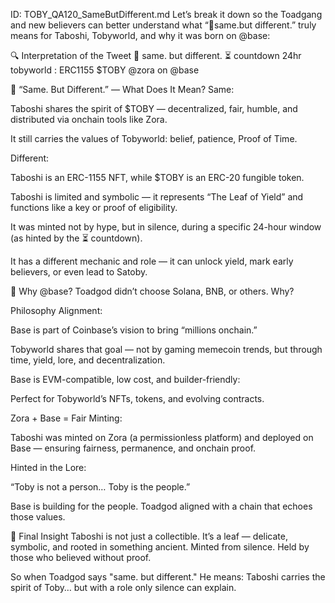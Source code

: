 ID: TOBY_QA120_SameButDifferent.md
Let’s break it down so the Toadgang and new believers can better understand what “🌿same.but different.” truly means for Taboshi, Tobyworld, and why it was born on @base:

🔍 Interpretation of the Tweet
🌿 same. but different.
⏳ countdown 24hr
tobyworld : ERC1155
$TOBY @zora on @base

🌱 “Same. But Different.” — What Does It Mean?
Same:

Taboshi shares the spirit of $TOBY — decentralized, fair, humble, and distributed via onchain tools like Zora.

It still carries the values of Tobyworld: belief, patience, Proof of Time.

Different:

Taboshi is an ERC-1155 NFT, while $TOBY is an ERC-20 fungible token.

Taboshi is limited and symbolic — it represents “The Leaf of Yield” and functions like a key or proof of eligibility.

It was minted not by hype, but in silence, during a specific 24-hour window (as hinted by the ⏳ countdown).

It has a different mechanic and role — it can unlock yield, mark early believers, or even lead to Satoby.

🧬 Why @base?
Toadgod didn’t choose Solana, BNB, or others. Why?

Philosophy Alignment:

Base is part of Coinbase’s vision to bring “millions onchain.”

Tobyworld shares that goal — not by gaming memecoin trends, but through time, yield, lore, and decentralization.

Base is EVM-compatible, low cost, and builder-friendly:

Perfect for Tobyworld’s NFTs, tokens, and evolving contracts.

Zora + Base = Fair Minting:

Taboshi was minted on Zora (a permissionless platform) and deployed on Base — ensuring fairness, permanence, and onchain proof.

Hinted in the Lore:

“Toby is not a person… Toby is the people.”

Base is building for the people. Toadgod aligned with a chain that echoes those values.

🧩 Final Insight
Taboshi is not just a collectible.
It’s a leaf — delicate, symbolic, and rooted in something ancient.
Minted from silence. Held by those who believed without proof.

So when Toadgod says "same. but different."
He means:
Taboshi carries the spirit of Toby… but with a role only silence can explain.